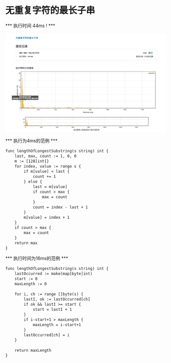 # 无重复字符的最长子串

*** 执行时间 44ms ! ***

![执行结果](./longest-substring-without-repeating-characters.png)

*** 执行为4ms的范例 ***

```golang
func lengthOfLongestSubstring(s string) int {
	last, max, count := 1, 0, 0
	m := [128]int{}
	for index, value := range s {
		if m[value] < last {
			count += 1
		} else {
			last = m[value]
			if count > max {
				max = count
			}
			count = index - last + 1
		}
		m[value] = index + 1
	}
	if count > max {
		max = count
	}
	return max
}
```

*** 执行时间为16ms的范例 ***

```golang
func lengthOfLongestSubstring(s string) int {
    lastOccurred := make(map[byte]int)
    start := 0
    maxLength := 0
    
    for i, ch := range []byte(s) {
        lastI, ok := lastOccurred[ch]
        if ok && lastI >= start {
            start = lastI + 1
        }
        if i-start+1 > maxLength {
            maxLength = i-start+1
        }
        lastOccurred[ch] = i
    }
    
    return maxLength
}
```
